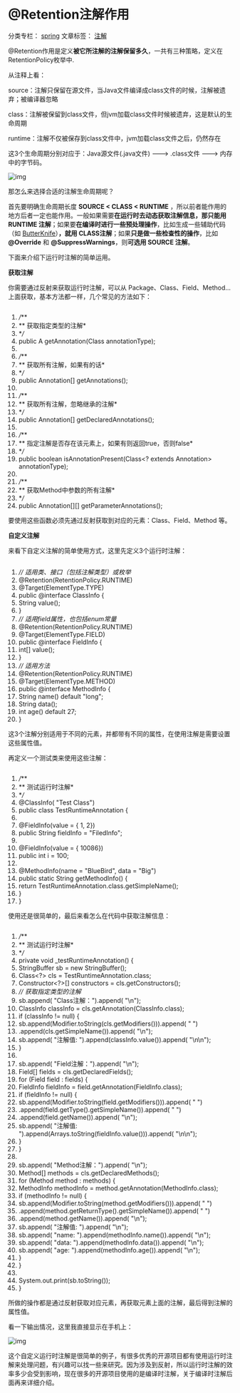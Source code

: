 # @Retention注解作用

分类专栏： [spring](https://blog.csdn.net/m0_37840000/category_7775570.html) 文章标签： [注解](https://www.csdn.net/tags/MtTaEg0sMTYzOTUtYmxvZwO0O0OO0O0O.html)

@Retention作用是定义**被它所注解的注解保留多久**，一共有三种策略，定义在RetentionPolicy枚举中.

从注释上看：

source：注解只保留在源文件，当Java文件编译成class文件的时候，注解被遗弃；被编译器忽略

class：注解被保留到class文件，但jvm加载class文件时候被遗弃，这是默认的生命周期

runtime：注解不仅被保存到class文件中，jvm加载class文件之后，仍然存在

这3个生命周期分别对应于：Java源文件(.java文件) ---> .class文件 ---> 内存中的字节码。

![img](https://img-blog.csdn.net/20180705092609373?watermark/2/text/aHR0cHM6Ly9ibG9nLmNzZG4ubmV0L20wXzM3ODQwMDAw/font/5a6L5L2T/fontsize/400/fill/I0JBQkFCMA==/dissolve/70)



那怎么来选择合适的注解生命周期呢？

首先要明确生命周期长度 **SOURCE < CLASS < RUNTIME** ，所以前者能作用的地方后者一定也能作用。一般如果需要**在运行时去动态获取注解信息，那只能用 RUNTIME 注解**；如果要**在编译时进行一些预处理操作**，比如生成一些辅助代码（如 [ButterKnife](https://github.com/JakeWharton/butterknife)）**，就用 CLASS注解**；如果**只是做一些检查性的操作**，比如 **@Override** 和 **@SuppressWarnings**，则**可选用 SOURCE 注解**。

下面来介绍下运行时注解的简单运用。

**获取注解**

你需要通过反射来获取运行时注解，可以从 Package、Class、Field、Method...上面获取，基本方法都一样，几个常见的方法如下：



```java

```

1. */***
2. ** 获取指定类型的注解*
3. **/*
4. public <A extends Annotation> A getAnnotation(Class<A> annotationType);
5. 
6. */***
7. ** 获取所有注解，如果有的话*
8. **/*
9. public Annotation[] getAnnotations();
10. 
11. */***
12. ** 获取所有注解，忽略继承的注解*
13. **/*
14. public Annotation[] getDeclaredAnnotations();
15. 
16. */***
17. ** 指定注解是否存在该元素上，如果有则返回true，否则false*
18. **/*
19. public boolean isAnnotationPresent(Class<? extends Annotation> annotationType);
20. 
21. */***
22. ** 获取Method中参数的所有注解*
23. **/*
24. public Annotation[][] getParameterAnnotations();



要使用这些函数必须先通过反射获取到对应的元素：Class、Field、Method 等。

**自定义注解**

来看下自定义注解的简单使用方式，这里先定义3个运行时注解：



```java

```

1. *// 适用类、接口（包括注解类型）或枚举*
2. @Retention(RetentionPolicy.RUNTIME)
3. @Target(ElementType.TYPE)
4. public @interface ClassInfo {
5. String value();
6. }
7. *// 适用field属性，也包括enum常量*
8. @Retention(RetentionPolicy.RUNTIME)
9. @Target(ElementType.FIELD)
10. public @interface FieldInfo {
11. int[] value();
12. }
13. *// 适用方法*
14. @Retention(RetentionPolicy.RUNTIME)
15. @Target(ElementType.METHOD)
16. public @interface MethodInfo {
17. String name() default "long";
18. String data();
19. int age() default 27;
20. }

这3个注解分别适用于不同的元素，并都带有不同的属性，在使用注解是需要设置这些属性值。



再定义一个测试类来使用这些注解：



```java

```

1. */***
2. ** 测试运行时注解*
3. **/*
4. @ClassInfo( "Test Class")
5. public class TestRuntimeAnnotation {
6. 
7. @FieldInfo(value = { 1, 2})
8. public String fieldInfo = "FiledInfo";
9. 
10. @FieldInfo(value = { 10086})
11. public int i = 100;
12. 
13. @MethodInfo(name = "BlueBird", data = "Big")
14. public static String getMethodInfo() {
15. return TestRuntimeAnnotation.class.getSimpleName();
16. }
17. }



使用还是很简单的，最后来看怎么在代码中获取注解信息：



```java

```

1. */***
2. ** 测试运行时注解*
3. **/*
4. private void _testRuntimeAnnotation() {
5. StringBuffer sb = new StringBuffer();
6. Class<?> cls = TestRuntimeAnnotation.class;
7. Constructor<?>[] constructors = cls.getConstructors();
8. *// 获取指定类型的注解*
9. sb.append( "Class注解：").append( "\n");
10. ClassInfo classInfo = cls.getAnnotation(ClassInfo.class);
11. if (classInfo != null) {
12. sb.append(Modifier.toString(cls.getModifiers())).append( " ")
13. .append(cls.getSimpleName()).append( "\n");
14. sb.append( "注解值: ").append(classInfo.value()).append( "\n\n");
15. }
16. 
17. sb.append( "Field注解：").append( "\n");
18. Field[] fields = cls.getDeclaredFields();
19. for (Field field : fields) {
20. FieldInfo fieldInfo = field.getAnnotation(FieldInfo.class);
21. if (fieldInfo != null) {
22. sb.append(Modifier.toString(field.getModifiers())).append( " ")
23. .append(field.getType().getSimpleName()).append( " ")
24. .append(field.getName()).append( "\n");
25. sb.append( "注解值: ").append(Arrays.toString(fieldInfo.value())).append( "\n\n");
26. }
27. }
28. 
29. sb.append( "Method注解：").append( "\n");
30. Method[] methods = cls.getDeclaredMethods();
31. for (Method method : methods) {
32. MethodInfo methodInfo = method.getAnnotation(MethodInfo.class);
33. if (methodInfo != null) {
34. sb.append(Modifier.toString(method.getModifiers())).append( " ")
35. .append(method.getReturnType().getSimpleName()).append( " ")
36. .append(method.getName()).append( "\n");
37. sb.append( "注解值: ").append( "\n");
38. sb.append( "name: ").append(methodInfo.name()).append( "\n");
39. sb.append( "data: ").append(methodInfo.data()).append( "\n");
40. sb.append( "age: ").append(methodInfo.age()).append( "\n");
41. }
42. }
43. 
44. System.out.print(sb.toString());
45. }



所做的操作都是通过反射获取对应元素，再获取元素上面的注解，最后得到注解的属性值。

看一下输出情况，这里我直接显示在手机上：

![img](https://img-blog.csdn.net/20160804145145432?watermark/2/text/aHR0cDovL2Jsb2cuY3Nkbi5uZXQv/font/5a6L5L2T/fontsize/400/fill/I0JBQkFCMA==/dissolve/70/gravity/Center)



这个自定义运行时注解是很简单的例子，有很多优秀的开源项目都有使用运行时注解来处理问题，有兴趣可以找一些来研究。因为涉及到反射，所以运行时注解的效率多少会受到影响，现在很多的开源项目使用的是编译时注解，关于编译时注解后面再来详细介绍。